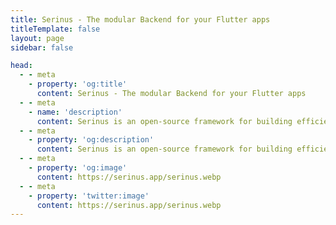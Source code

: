 ```yaml
---
title: Serinus - The modular Backend for your Flutter apps
titleTemplate: false
layout: page
sidebar: false

head:
  - - meta
    - property: 'og:title'
      content: Serinus - The modular Backend for your Flutter apps
  - - meta
    - name: 'description'
      content: Serinus is an open-source framework for building efficient and scalable backend applications powered by Dart.
  - - meta
    - property: 'og:description'
      content: Serinus is an open-source framework for building efficient and scalable backend applications powered by Dart.
  - - meta
    - property: 'og:image'
      content: https://serinus.app/serinus.webp
  - - meta
    - property: 'twitter:image'
      content: https://serinus.app/serinus.webp
---
```


<script setup>
  import Home from './components/home.vue';
</script>

<Home>
  <template #start>

:::code-group

```dart [Entrypoint]
import 'package:serinus/serinus.dart';

Future<void> main() async {
  final app = await serinus.createApplication(
    entrypoint: AppModule(),
  );
  await app.serve();
}
```

```dart [Module]
import 'package:serinus/serinus.dart';

import 'app_controller.dart';

class AppModule extends Module {
  AppModule() : super(
    controllers: [AppController()],
  );
}
```

```dart [Controller]
import 'package:serinus/serinus.dart';

class AppController extends Controller {

  AppController() : super('/') {
    on(Route.get('/'), _handleHelloWorld);
  }

  String _handleHelloWorld(RequestContext context) {
    return 'Hello, World!';
  }
}
```

:::

  </template>
  <template #configuration>

### Configuration

<p><span class="numbered">1</span>Import the configuration module</p>

```dart
import 'package:serinus/serinus.dart';
import 'package:serinus_config/serinus_config.dart';

class AppModule extends Module {

  AppModule() : super(
    imports: [ConfigModule()],
    controllers: [AppController()],
  );

}
```

<p><span class="numbered">2</span>Use the ConfigService to access environment variables</p>

```dart
class AppController extends Controller {
  final Config config;

  AppController(this.config) : super('/') {
    on(Route.get('/'), _handleHelloWorld);
  }

  String _handleHelloWorld(RequestContext context) {
    final configService = context.use<ConfigService>();
    final myEnvVar = configService.getOrThrow('TEST');
    return 'My env var is: $myEnvVar';
  }
}
```

  </template>
  <template #cron_jobs>

### Scheduled Tasks

<p><span class="numbered">1</span>Import the module</p>
  
```dart
import 'package:serinus/serinus.dart';
import 'package:serinus_schedule/serinus_schedule.dart';

class AppModule extends Module {

  AppModule(): super(
    imports: [
      ScheduleModule()
    ],
    controllers: [
      AppController()
    ],
  )

}
```

<p><span class="numbered">2</span>Use the ScheduleRegistry to register a cron job</p>

```dart
class AppController extends Controller {

  AppController(): super('/') {
    on(Route.get('/'), (RequestContext context) {
      final registry = context.use<ScheduleRegistry>();
      registry.addCronJob(
        'hello',
        '*/5 * * * *',
        () async {
          print('Hello world');
        }
      );
    });
  }

}
```

  </template>
  <template #authentication>

### Authentication

<p><span class="numbered">1</span>Import the module and define your strategies</p>

```dart
import 'package:serinus/serinus.dart';
import 'package:serinus_frontier/serinus_frontier.dart';

class AppModule extends Module {

  AppModule() : super(
    imports: [
        FrontierModule([
            MyStrategy(
                MyStrategyOptions(),
                (options, value, done) => done(value)
            )
        ])
    ]);

}
```

<p><span class="numbered">2</span>Use the GuardMeta to protect your routes</p>

```dart
class MyController extends Controller {

  MyController({super.path = '/'}) {
    on(
        Route.get(
            '/',
            metadata: [
                // MyStrategy is the name of the strategy
                GuardMeta('MyStrategy')
            ]
        ),
        (context) => 'Hello World!'
    );
  }

}
```

  </template>
  <template #openapi>
  
### OpenAPI

<p><span class="numbered">1</span>Import the OpenAPI module</p>

```dart
import 'package:serinus/serinus.dart';
import 'package:serinus_openapi/serinus_openapi.dart';

class AppModule extends Module {

  AppModule() : super(
    imports: [
      OpenApiModule()
    ]
  );

}
```

  </template>
  <template #websockets>

### WebSockets

<p><span class="numbered">1</span>Create a WebSocket gateway</p>
  
```dart
import 'package:serinus/serinus.dart';

class MyGateway extends WebSocketGateway {

  @override
  Future<void> onMessage(dynamic data, WebSocketContext context) async {
    print('Message received: $data');
    context.sendText('Message received: $data');
  }

}
```

<p><span class="numbered">2</span>Register the gateway in a module and import the WsModule</p>

```dart
import 'package:serinus/serinus.dart';
import 'package:serinus_websocket/serinus_websocket.dart';

class AppModule extends Module {

  AppModule() : super(
    imports: [
      WsModule()
    ],
    controllers: [
      AppController()
    ],
    providers: [
      MyGateway()
    ]
  );

}
```

  </template>
</Home>
